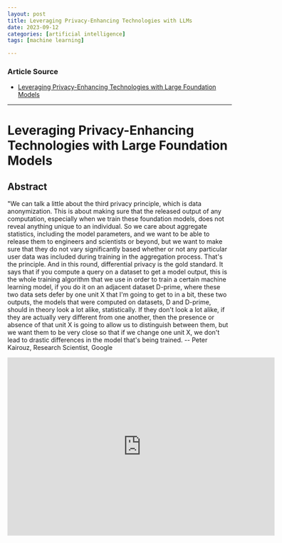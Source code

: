 ```yaml
---
layout: post
title: Leveraging Privacy-Enhancing Technologies with LLMs
date: 2023-09-12
categories: [artificial intelligence]
tags: [machine learning]

---
```


### Article Source

* [Leveraging Privacy-Enhancing Technologies with Large Foundation Models](https://www.youtube.com/watch?v=xELksWfqqGw)

---

# Leveraging Privacy-Enhancing Technologies with Large Foundation Models

## Abstract


"We can talk a little about the third privacy principle, which is data anonymization. This is
about making sure that the released output of any computation, especially when we train these
foundation models, does not reveal anything unique to an individual. So we care about aggregate
statistics, including the model parameters, and we want to be able to release them to engineers and
scientists or beyond, but we want to make sure that they do not vary significantly based whether or not any particular user data was included during training in the aggregation process. That's the principle. And in this round, differential privacy is the gold standard. It says that if you compute a query on a dataset to get a model output, this is the whole training algorithm that we use in order to train a certain machine learning model, if you do it on an adjacent dataset D-prime, where these two data sets defer by one unit X that I'm going to get to in a bit, these two outputs, the models that were computed on datasets, D and D-prime, should in theory look a lot alike, statistically. If they don't look a lot alike, if they are actually very different from one another, then the presence or absence of that unit X is going to allow us to distinguish between them, but we want them to be very close so that if we change one unit X, we don't lead to drastic differences in the model that's being trained. -- Peter Kairouz, Research Scientist, Google


<iframe width="600" height="400" src="https://www.youtube.com/embed/xELksWfqqGw?si=vXxxwGFW1SyIVxSy" title="YouTube video player" frameborder="0" allow="accelerometer; autoplay; clipboard-write; encrypted-media; gyroscope; picture-in-picture; web-share" allowfullscreen></iframe>